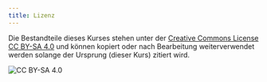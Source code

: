 ```yaml
---
title: Lizenz
---
```


Die Bestandteile dieses Kurses stehen unter der
[Creative Commons License CC BY-SA 4.0][CC BY-SA 4.0] und können kopiert oder
nach Bearbeitung weiterverwendet werden solange der Ursprung (dieser Kurs)
zitiert wird.

![CC BY-SA 4.0](/cc-by-sa.svg "CC BY-SA 4.0")

[CC BY-SA 4.0]: https://creativecommons.org/licenses/by-sa/4.0/
